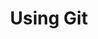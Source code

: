---
title: Using Git
nav_exclude: true
visible: false
parent: Reference
nav_order: 3
has_children: false
---